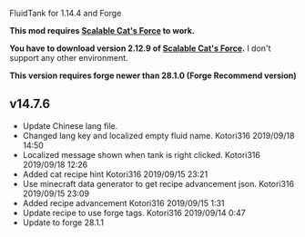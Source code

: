 FluidTank for 1.14.4 and Forge

**This mod requires [Scalable Cat's Force](https://minecraft.curseforge.com/projects/scalable-cats-force) to work.**

**You have to download version 2.12.9 of [Scalable Cat's Force](https://minecraft.curseforge.com/projects/scalable-cats-force).**
I don't support any other environment.

**This version requires forge newer than 28.1.0 (Forge Recommend version)**

## v14.7.6
* Update Chinese lang file.
* Changed lang key and localized empty fluid name. Kotori316 2019/09/18 14:50
* Localized message shown when tank is right clicked. Kotori316 2019/09/18 12:26
* Added cat recipe hint Kotori316 2019/09/15 23:21
* Use minecraft data generator to get recipe advancement json. Kotori316 2019/09/15 23:09
* Added recipe advancement Kotori316 2019/09/15 1:31
* Update recipe to use forge tags. Kotori316 2019/09/14 0:47
* Update to forge 28.1.1
